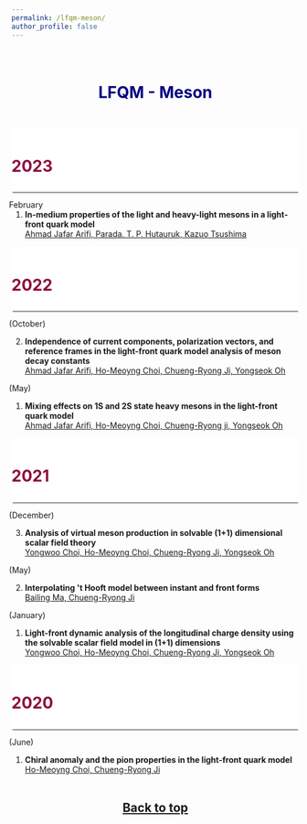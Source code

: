 ```yaml
---
permalink: /lfqm-meson/
author_profile: false
---
```


<a id="top"></a>

<p style="margin-bottom:2cm;"></p>


<h1 style="color:#000080; text-align:center"> LFQM - Meson </h1>

<p style="margin-bottom:1.2cm;"></p>

<div style="display: block;background-color:white;position: sticky;top: 0px; padding: 10px 0px 10px 0px;box-shadow: 0 4px 2px -2px gray;z-index: 5;"> <h1 style="color:#900C3F;"> 2023 </h1> </div>

<ol reversed>
  <span style="margin-left: -2.0em">February</span>
  
  <li style="margin-bottom: 10px;"><b>In-medium properties of the light and heavy-light mesons in a light-front quark model</b><br> 
  <a href="https://arxiv.org/abs/2302.12382"> Ahmad Jafar Arifi, Parada. T. P. Hutauruk, Kazuo Tsushima</a> </li>
    
</ol>


<div style="display: block;background-color:white;position: sticky;top: 0px; padding: 10px 0px 10px 0px;box-shadow: 0 4px 2px -2px gray;z-index: 5;"> <h1 style="color:#900C3F;"> 2022 </h1> </div>

<ol reversed>

  <span style="margin-left: -2.0em">(October)</span>
  <li style="margin-bottom: 10px;"><b>Independence of current components, polarization vectors, and reference frames in the light-front quark model analysis of meson decay constants</b><br> 
  <a href="https://arxiv.org/abs/2210.12780"> Ahmad Jafar Arifi, Ho-Meoyng Choi, Chueng-Ryong Ji, Yongseok Oh</a> </li>
  
  <span style="margin-left: -2.0em">(May)</span>
  <li style="margin-bottom: 10px;"><b>Mixing effects on 1S and 2S state heavy mesons in the light-front quark model</b><br> 
  <a href="https://arxiv.org/abs/2205.04075"> Ahmad Jafar Arifi, Ho-Meoyng Choi, Chueng-Ryong ji, Yongseok Oh</a> </li>
  
</ol>

<div style="display: block;background-color:white;position: sticky;top: 0px; padding: 10px 0px 10px 0px;box-shadow: 0 4px 2px -2px gray;z-index: 5;"> <h1 style="color:#900C3F;"> 2021 </h1> </div>

<ol reversed>

  <span style="margin-left: -2.0em">(December)</span>
  <li style="margin-bottom: 10px;"><b>Analysis of virtual meson production in solvable (1+1) dimensional scalar field theory</b><br> 
  <a href="https://arxiv.org/abs/2112.04837"> Yongwoo Choi, Ho-Meoyng Choi, Chueng-Ryong Ji, Yongseok Oh</a> </li>
  
  <span style="margin-left: -2.0em">(May)</span>
  <li style="margin-bottom: 10px;"><b>Interpolating 't Hooft model between instant and front forms</b><br> 
  <a href="https://arxiv.org/abs/2105.09388"> Bailing Ma, Chueng-Ryong Ji</a> </li>
  
  <span style="margin-left: -2.0em">(January)</span>
  <li style="margin-bottom: 10px;"><b>Light-front dynamic analysis of the longitudinal charge density using the solvable scalar field model in (1+1) dimensions</b><br> 
  <a href="https://arxiv.org/abs/2101.03656"> Yongwoo Choi, Ho-Meoyng Choi, Chueng-Ryong Ji, Yongseok Oh</a> </li>
  
</ol>

<div style="display: block;background-color:white;position: sticky;top: 0px; padding: 10px 0px 10px 0px;box-shadow: 0 4px 2px -2px gray;z-index: 5;"> <h1 style="color:#900C3F;"> 2020 </h1> </div>

<ol reversed>
  
  <span style="margin-left: -2.0em">(June)</span>
  <li style="margin-bottom: 10px;"><b>Chiral anomaly and the pion properties in the light-front quark model</b><br> 
  <a href="https://arxiv.org/abs/2006.08034"> Ho-Meoyng Choi, Chueng-Ryong Ji</a> </li>
  
</ol>


<p style="margin-bottom:1.2cm;"></p>

<h2 style="text-align:center"><a href="#top" >Back to top</a></h2>
